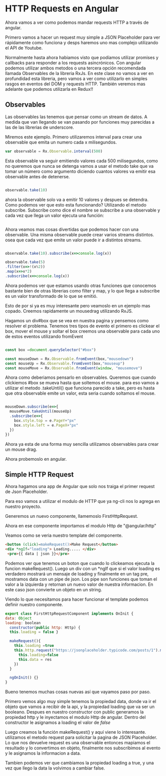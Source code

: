 # HTTP Requests en Angular


Ahora vamos a ver como podemos mandar requests HTTP a través de angular.

Primero vamos a hacer un request muy simple a JSON Placeholder para ver rápidamente como funciona y desps haremos uno mas complejo utilizando el API de Youtube.

Normalmente hasta ahora habiamos visto que podíamos utilizar promises y callbacks para responder a los requests asincrónicos. Con angular podemos utilizar ambos metodos o una tercera opción recomendada llamada Observables de la libreria RxJs. En este clase no vamos a ver en profundidad esta libreria, pero vamos a ver como utilizarlo en simples rasgos en eventos del DOM y requests HTTP. También veremos mas adelante que podemos utilizarla en Redux!!


## Observables

Las observables las tenemos que pensar como un stream de datos. A medida que van llegando se van pasando por funciones muy parecidas a las de las librerias de underscore.

Miremos este ejemplo. Primero utilizaremos interval para crear una observable que emita un numero cada x milisegundos.

```javascript
var observable = Rx.Observable.interval(500)
```

Esta observable va seguir emitiendo valores cada 500 milisegundos, como no queremos que nunca se detenga vamos a usar el metodo take que va tomar un número como argumento diciendo cuantos valores va emitir esa observable antes de detenerse.

```javascript

observable.take(10)

```

ahora la observable solo va a emitir 10 valores y despues se detendra. Como podemos ver que esto esta funcionando? Utilizando el metodo subscribe. Subscribe como dice el nombre se subscribe a una observable y cada vez que llega un valor ejecuta una función:

```javascript


```

Ahora veamos mas cosas divertidas que podemos hacer con una observable. Una misma observable puede crear varios streams distintos. osea que cada vez que emite un valor puede ir a distintos streams.

```javascript

observable.take(10).subscribe(x=>console.log(x))

observable.take(5)
.filter(x=>!(x%2))
.map(x=>x*2)
.subscribe(x=>console.log(x))

```

Ahora podemos ver que estamos usando otras funciones que conocemos bastante bien de otras librerias como filter y map, y lo que llega a subscribe es un valor transformado de lo que se emitió.

Esto de por si ya es muy interesante pero veamoslo en un ejemplo mas copado. Creemos rapidamente un mousedrag utilizando RxJS.


Hagamos un div#box que se vea en nuestra pagina y pensemos como resolver el problema. Tenemos tres tipos de evento el primero es clickear el box, mover el mouse y soltar el box creemos una observable para cada uno de estos eventos utilizando fromEvent


```javascript

const box =document.querySelector("#box")

const mouseDown = Rx.Observable.fromEvent(box,"mousedown")
const mouseUp = Rx.Observable.fromEvent(box,"mouseup")
const mouseMove = Rx.Observable.fromEvent(window, "mousemove")

```

Ahora como deberiamos pensarlo en observables. Queremos que cuando clickiemos #box se mueva hasta que soltemos el mouse. para eso vamos a utilizar el metodo .takeUntil() que funciona parecido a take, pero es hasta que otra observable emite un valor, esta seria cuando soltamos el mouse.

```javascript

mouseDown.subscribe(e=>{
  mouseMove.takeUntil(mouseUp)
  .subscribe(e=>{
    box.style.top = e.PageY+"px"
    box.style.left = e.PageX+"px"
  })
})
```

Ahora ya esta de una forma muy sencilla utilizamos observables para crear un mouse drag.


Ahora probemoslo en angular.


## Simple HTTP Request

Ahora hagamos una app de Angular que solo nos traiga el primer request de Json Placeholder.

Para eso vamos a utilizar el modulo de HTTP que ya ng-cli nos lo agrega en nuestro proyecto.

Generemos un nuevo componente, llamemoslo FirstHttpRequest.

Ahora en ese componente importamos el modulo Http de "@angular/http"

Veamos como se veria nuestro template del componente.


```html
<button (click)=makeRequest()>Make Request</button>
<div *ngIf="loading"> Loading..... </div>
 <pre>{{ data | json }}</pre>
```

Podemos ver que tenemos un boton que cuando lo clickeamos ejecuta la funcion makeRequest(). Luego un div con un \*ngIf que si el valor loading es verdadero mostrará un mensaje de loading y finalmente en un tag pre, mostramos data con un pipe de json. Los pipe son funciones que toman el valor a la izquierda y retornan un nuevo valor de nuestra informacion. En este caso json convierte un objeto en un string.


Viendo lo que necesitamos para hacer funcionar el template podemos definir nuestro componente.

```javascript
export class FirstHttpRequestComponent implements OnInit {
data: Object
loading: boolean
  constructor(public http: Http) {
  this.loading = false }

  makeRequest(){
    this.loading =true
    this.http.request("https://jsonplaceholder.typicode.com/posts/1").map(res=>res.json()).subscribe(res=>{
      this.loading=false
      this.data = res
    })
  }

  ngOnInit() {}
}
```
Bueno tenemos muchas cosas nuevas así que vayamos paso por paso.

Primero vemos algo muy simple tenemos la propiedad data, donde va ir el objeto que vamos a recibir de la api, y la propiedad loading que va ser un booleano. Despues en nuestro constructor con public generamos la propiedad http y le inyectamos el modulo Http de angular. Dentro del constructor le asignamos a loading el valor de *false*

Luego creamos la función makeRequest() y aquí viene lo interesante. utilizamos el metodo request para solicitar la pagina de JSON Placeholder. Lo que nos devuelve request es una observable entonces mapiamos el resultado y lo convertimos en objeto, finalmente nos subscribimos al evento y le asignamos la informacion a data.

Tambien podemos ver que cambiamos la propiedad loading a true, y una vez que llego la data la volvimos a cambiar false.
